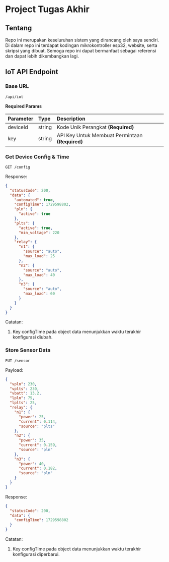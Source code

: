 # Project Tugas Akhir

## Tentang

Repo ini merupakan keseluruhan sistem yang dirancang oleh saya sendiri. Di dalam repo ini terdapat kodingan mikrokontroller esp32, website, serta skripsi yang dibuat. Semoga repo ini dapat bermanfaat sebagai referensi dan dapat lebih dikembangkan lagi.

## IoT API Endpoint

### Base URL

```
/api/iot
```

**Required Params**

| Parameter | Type   | Description                                     |
| :-------- | :----- | :---------------------------------------------- |
| deviceId  | string | Kode Unik Perangkat **(Required)**              |
| key       | string | API Key Untuk Membuat Permintaan **(Required)** |

### Get Device Config & Time

```http
GET /config
```

Response:

```json
{
  "statusCode": 200,
  "data": {
    "automated": true,
    "configTime": 1729598802,
    "pln": {
      "active": true
    },
    "plts": {
      "active": true,
      "min_voltage": 220
    },
    "relay": {
      "n1": {
        "source": "auto",
        "max_load": 25
      },
      "n2": {
        "source": "auto",
        "max_load": 40
      },
      "n3": {
        "source": "auto",
        "max_load": 60
      }
    }
  }
}
```

Catatan:

1. Key configTime pada object data menunjukkan waktu terakhir konfigurasi diubah.

### Store Sensor Data

```http
PUT /sensor
```

Payload:

```json
{
  "vpln": 230,
  "vplts": 230,
  "vbatt": 13.2,
  "lpln": 75,
  "lplts": 25,
  "relay": {
    "n1": {
      "power": 25,
      "current": 0.114,
      "source": "plts"
    },
    "n2": {
      "power": 35,
      "current": 0.159,
      "source": "pln"
    },
    "n3": {
      "power": 40,
      "current": 0.182,
      "source": "pln"
    }
  }
}
```

Response:

```json
{
  "statusCode": 200,
  "data": {
    "configTime": 1729598802
  }
}
```

Catatan:

1. Key configTime pada object data menunjukkan waktu terakhir konfigurasi diperbarui.
